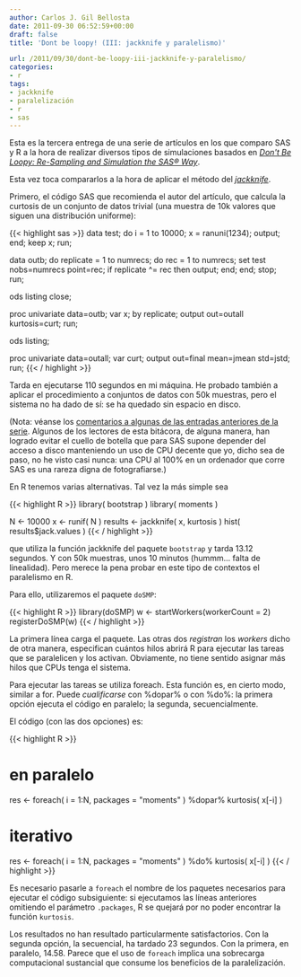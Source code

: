 ```yaml
---
author: Carlos J. Gil Bellosta
date: 2011-09-30 06:52:59+00:00
draft: false
title: 'Dont be loopy! (III: jackknife y paralelismo)'

url: /2011/09/30/dont-be-loopy-iii-jackknife-y-paralelismo/
categories:
- r
tags:
- jackknife
- paralelización
- r
- sas
---
```


Esta es la tercera entrega de una serie de artículos en los que comparo SAS y R a la hora de realizar diversos tipos de simulaciones basados en _[Don't Be Loopy: Re-Sampling and Simulation the SAS® Way](http://www.pnwsug.org/sites/test.pnwsug.org/files/proceedings/David%20Cassell%20-%20Don't%20Be%20Loopy.pdf)_.

Esta vez toca compararlos a la hora de aplicar el método del _[jackknife](http://en.wikipedia.org/wiki/Resampling_(statistics)#Jackknife)_.

Primero, el código SAS que recomienda el autor del artículo, que calcula la curtosis de un conjunto de datos trivial (una muestra de 10k valores que siguen una distribución uniforme):



{{< highlight sas >}}
data test;
    do i = 1 to 10000;
        x = ranuni(1234);
        output;
    end;
    keep x;
run;

data outb;
  do replicate = 1 to numrecs;
    do rec = 1 to numrecs;
      set test nobs=numrecs point=rec;
      if replicate ^= rec then output;
    end;
  end;
  stop;
run;

ods listing close;

proc univariate data=outb;
  var x;
  by replicate;
  output out=outall kurtosis=curt;
run;

ods listing;

proc univariate data=outall;
  var curt;
  output out=final mean=jmean std=jstd;
run;
{{< / highlight >}}



Tarda en ejecutarse 110 segundos en mi máquina. He probado también a aplicar el procedimiento a conjuntos de datos con 50k muestras, pero el sistema no ha dado de sí: se ha quedado sin espacio en disco.

(Nota: véanse los [comentarios a algunas de las entradas anteriores de la serie](http://www.datanalytics.com/2011/09/23/don%E2%80%99t-be-loopy-ii/). Algunos de los lectores de esta bitácora, de alguna manera, han logrado evitar el cuello de botella que para SAS supone depender del acceso a disco manteniendo un uso de CPU decente que yo, dicho sea de paso, no he visto casi nunca: una CPU al 100% en un ordenador que corre SAS es una rareza digna de fotografiarse.)

En R tenemos varias alternativas. Tal vez la más simple sea


{{< highlight R >}}
library( bootstrap )
library( moments )

N <- 10000
x <- runif( N )
results <- jackknife( x, kurtosis )
hist( results$jack.values )
{{< / highlight >}}


que utiliza la función jackknife del paquete `bootstrap` y tarda 13.12 segundos. Y con 50k muestras, unos 10 minutos (hummm... falta de linealidad). Pero merece la pena probar en este tipo de contextos el paralelismo en R.

Para ello, utilizaremos el paquete `doSMP`:


{{< highlight R >}}
library(doSMP)
w <- startWorkers(workerCount = 2)
registerDoSMP(w)
{{< / highlight >}}


La primera línea carga el paquete. Las otras dos _registran_ los _workers_ dicho de otra manera, especifican cuántos hilos abrirá R para ejecutar las tareas que se paralelicen y los activan. Obviamente, no tiene sentido asignar más hilos que CPUs tenga el sistema.

Para ejecutar las tareas se utiliza foreach. Esta función es, en cierto modo, similar a for. Puede _cualificarse_ con %dopar% o con %do%: la primera opción ejecuta el código en paralelo; la segunda, secuencialmente.

El código (con las dos opciones) es:


{{< highlight R >}}
# en paralelo
res <- foreach( i = 1:N, packages = "moments" ) %dopar%
    kurtosis( x[-i] )

# iterativo
res <- foreach( i = 1:N, packages = "moments" ) %do%
    kurtosis( x[-i] )
{{< / highlight >}}

Es necesario pasarle a `foreach` el nombre de los paquetes necesarios para ejecutar el código subsiguiente: si ejecutamos las líneas anteriores omitiendo el parámetro `.packages`, R se quejará por no poder encontrar la función `kurtosis`.

Los resultados no han resultado particularmente satisfactorios. Con la segunda opción, la secuencial, ha tardado 23 segundos. Con la primera, en paralelo, 14.58. Parece que el uso de `foreach` implica una sobrecarga computacional sustancial que consume los beneficios de la paralelización.

